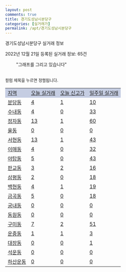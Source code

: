 ```yaml
---
layout: post
comments: true
title: 경기도성남시분당구
categories: [실거래가]
permalink: /apt/경기도성남시분당구
---
```


경기도성남시분당구 실거래 정보

2022년 12월 21일 등록된 실거래 정보: 65건

<!--<script async src="https://pagead2.googlesyndication.com/pagead/js/adsbygoogle.js?client=ca-pub-3485438051770037"
 crossorigin="anonymous"></script>-->

<script type="text/javascript">
  google.charts.load('current', {'packages':['corechart']});
  google.charts.setOnLoadCallback(drawChart);

  function drawChart() {
    var data = google.visualization.arrayToDataTable([['거래일', '매매', '전월세', '전매'], ['21-01', 3, 1, 0], ['21-02', 0, 6, 0], ['21-03', 0, 9, 0], ['21-04', 0, 5, 0], ['21-05', 0, 8, 0], ['21-06', 0, 10, 0], ['21-07', 3, 84, 0], ['21-08', 165, 279, 0], ['21-09', 3, 23, 0], ['21-10', 1, 2, 0], ['21-11', 5, 29, 0], ['21-12', 28, 332, 0], ['22-01', 82, 1111, 0], ['22-02', 81, 1146, 0], ['22-03', 233, 919, 0], ['22-04', 214, 960, 0], ['22-05', 165, 974, 0], ['22-06', 72, 956, 0], ['22-07', 33, 1068, 0], ['22-08', 24, 997, 0], ['22-09', 18, 944, 0], ['22-10', 28, 1088, 0], ['22-11', 32, 1116, 0], ['22-12', 6, 438, 0]]);

    var options = {
      title: '최근 1년간 유형별 거래량 추이',
      legend: { position: 'bottom' }
    };

    setTimeout(function() {
        var chart = new google.visualization.LineChart(document.getElementById('columnchart_material'));
        chart.draw(data, (options));
        document.getElementById('loading').style.display = 'none';
        var dayLabel = (new Date()).getDay();
        if (dayLabel < 2) {
            sorttable.innerSortFunction.apply(document.getElementById('week'), []);
            sorttable.innerSortFunction.apply(document.getElementById('week'), []);        
        }
        else {
            sorttable.innerSortFunction.apply(document.getElementById('today'), []);
            sorttable.innerSortFunction.apply(document.getElementById('today'), []);
        }
    }, 200);

  }
</script>

<div id="loading" style="z-index:20; display: block; margin-left: 35px">"그래프를 그리고 있습니다"</div>
<div id="columnchart_material" style="width: 95%; margin-left: -35px; display: block"></div>
<!--<div style="width: 95%; margin-left: -35px; display: block">
      <script async src="https://pagead2.googlesyndication.com/pagead/js/adsbygoogle.js?client=ca-pub-3485438051770037"
          crossorigin="anonymous"></script>
      <ins class="adsbygoogle"
          style="display:block"
          data-ad-format="fluid"
          data-ad-layout-key="-fb+5w+4e-db+86"
          data-ad-client="ca-pub-3485438051770037"
          data-ad-slot="1827090281"></ins>
      <script>
          (adsbygoogle = window.adsbygoogle || []).push({});
      </script>
</div>-->
<br>

<font size='small' style='font-size: small;'>컬럼 제목을 누르면 정렬됩니다.</font>
<table class="sortable">
  <tr style='background-color: rgba(114, 132, 186,0.4);'>
    <td id="region"><a href="#">지역</a></td>
    <td id="today"><a href="#">오늘 실거래</a></td>
    <td id="today_new"><a href="#">오늘 신고가</a></td>
    <td id="week"><a href="#">일주일 실거래</a></td>
  </tr>

  
  <tr class="item">
    <td><a href="경기도성남시분당구분당동">분당동</a></td>
    <td><a href="경기도성남시분당구분당동">4</a></td>
    <td><a href="경기도성남시분당구분당동">1</a></td>
    <td><a href="경기도성남시분당구분당동">10</a></td>
  </tr>
    

  <tr class="item">
    <td><a href="경기도성남시분당구수내동">수내동</a></td>
    <td><a href="경기도성남시분당구수내동">4</a></td>
    <td><a href="경기도성남시분당구수내동">0</a></td>
    <td><a href="경기도성남시분당구수내동">33</a></td>
  </tr>
    

  <tr class="item">
    <td><a href="경기도성남시분당구정자동">정자동</a></td>
    <td><a href="경기도성남시분당구정자동">13</a></td>
    <td><a href="경기도성남시분당구정자동">1</a></td>
    <td><a href="경기도성남시분당구정자동">60</a></td>
  </tr>
    

  <tr class="item">
    <td><a href="경기도성남시분당구율동">율동</a></td>
    <td><a href="경기도성남시분당구율동">0</a></td>
    <td><a href="경기도성남시분당구율동">0</a></td>
    <td><a href="경기도성남시분당구율동">0</a></td>
  </tr>
    

  <tr class="item">
    <td><a href="경기도성남시분당구서현동">서현동</a></td>
    <td><a href="경기도성남시분당구서현동">13</a></td>
    <td><a href="경기도성남시분당구서현동">1</a></td>
    <td><a href="경기도성남시분당구서현동">43</a></td>
  </tr>
    

  <tr class="item">
    <td><a href="경기도성남시분당구이매동">이매동</a></td>
    <td><a href="경기도성남시분당구이매동">4</a></td>
    <td><a href="경기도성남시분당구이매동">0</a></td>
    <td><a href="경기도성남시분당구이매동">32</a></td>
  </tr>
    

  <tr class="item">
    <td><a href="경기도성남시분당구야탑동">야탑동</a></td>
    <td><a href="경기도성남시분당구야탑동">5</a></td>
    <td><a href="경기도성남시분당구야탑동">0</a></td>
    <td><a href="경기도성남시분당구야탑동">43</a></td>
  </tr>
    

  <tr class="item">
    <td><a href="경기도성남시분당구판교동">판교동</a></td>
    <td><a href="경기도성남시분당구판교동">3</a></td>
    <td><a href="경기도성남시분당구판교동">2</a></td>
    <td><a href="경기도성남시분당구판교동">16</a></td>
  </tr>
    

  <tr class="item">
    <td><a href="경기도성남시분당구삼평동">삼평동</a></td>
    <td><a href="경기도성남시분당구삼평동">2</a></td>
    <td><a href="경기도성남시분당구삼평동">0</a></td>
    <td><a href="경기도성남시분당구삼평동">18</a></td>
  </tr>
    

  <tr class="item">
    <td><a href="경기도성남시분당구백현동">백현동</a></td>
    <td><a href="경기도성남시분당구백현동">4</a></td>
    <td><a href="경기도성남시분당구백현동">1</a></td>
    <td><a href="경기도성남시분당구백현동">19</a></td>
  </tr>
    

  <tr class="item">
    <td><a href="경기도성남시분당구금곡동">금곡동</a></td>
    <td><a href="경기도성남시분당구금곡동">5</a></td>
    <td><a href="경기도성남시분당구금곡동">0</a></td>
    <td><a href="경기도성남시분당구금곡동">18</a></td>
  </tr>
    

  <tr class="item">
    <td><a href="경기도성남시분당구궁내동">궁내동</a></td>
    <td><a href="경기도성남시분당구궁내동">0</a></td>
    <td><a href="경기도성남시분당구궁내동">0</a></td>
    <td><a href="경기도성남시분당구궁내동">0</a></td>
  </tr>
    

  <tr class="item">
    <td><a href="경기도성남시분당구동원동">동원동</a></td>
    <td><a href="경기도성남시분당구동원동">0</a></td>
    <td><a href="경기도성남시분당구동원동">0</a></td>
    <td><a href="경기도성남시분당구동원동">0</a></td>
  </tr>
    

  <tr class="item">
    <td><a href="경기도성남시분당구구미동">구미동</a></td>
    <td><a href="경기도성남시분당구구미동">7</a></td>
    <td><a href="경기도성남시분당구구미동">2</a></td>
    <td><a href="경기도성남시분당구구미동">51</a></td>
  </tr>
    

  <tr class="item">
    <td><a href="경기도성남시분당구운중동">운중동</a></td>
    <td><a href="경기도성남시분당구운중동">1</a></td>
    <td><a href="경기도성남시분당구운중동">1</a></td>
    <td><a href="경기도성남시분당구운중동">3</a></td>
  </tr>
    

  <tr class="item">
    <td><a href="경기도성남시분당구대장동">대장동</a></td>
    <td><a href="경기도성남시분당구대장동">0</a></td>
    <td><a href="경기도성남시분당구대장동">0</a></td>
    <td><a href="경기도성남시분당구대장동">1</a></td>
  </tr>
    

  <tr class="item">
    <td><a href="경기도성남시분당구석운동">석운동</a></td>
    <td><a href="경기도성남시분당구석운동">0</a></td>
    <td><a href="경기도성남시분당구석운동">0</a></td>
    <td><a href="경기도성남시분당구석운동">0</a></td>
  </tr>
    

  <tr class="item">
    <td><a href="경기도성남시분당구하산운동">하산운동</a></td>
    <td><a href="경기도성남시분당구하산운동">0</a></td>
    <td><a href="경기도성남시분당구하산운동">0</a></td>
    <td><a href="경기도성남시분당구하산운동">0</a></td>
  </tr>
    


</table>


    